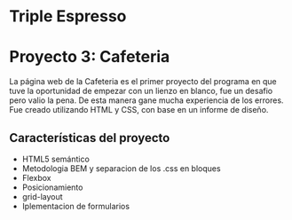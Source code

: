 # Triple Espresso

# Proyecto 3: Cafeteria

La página web de la Cafeteria es el primer proyecto del programa en que tuve la oportunidad de empezar con un lienzo en blanco, fue un desafio pero valio la pena. De esta manera gane mucha experiencia de los errores. Fue creado utilizando HTML y CSS, con base en un informe de diseño.

## Características del proyecto

- HTML5 semántico
- Metodologia BEM y separacion de los .css en bloques
- Flexbox
- Posicionamiento
- grid-layout
- Iplementacion de formularios
